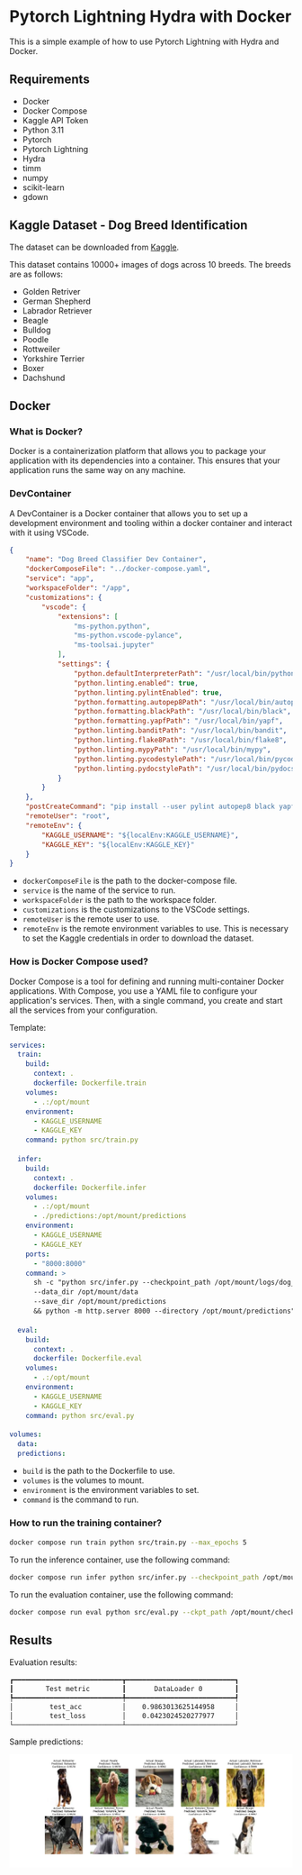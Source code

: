 # Pytorch Lightning Hydra with Docker

This is a simple example of how to use Pytorch Lightning with Hydra and Docker.

## Requirements

- Docker
- Docker Compose
- Kaggle API Token
- Python 3.11
- Pytorch
- Pytorch Lightning
- Hydra
- timm
- numpy
- scikit-learn
- gdown

## Kaggle Dataset - Dog Breed Identification

The dataset can be downloaded from [Kaggle](https://www.kaggle.com/khushikhushikhushi/dog-breed-image-dataset).

This dataset contains 10000+ images of dogs across 10 breeds. The breeds are as follows:

- Golden Retriver
- German Shepherd
- Labrador Retriever
- Beagle
- Bulldog
- Poodle
- Rottweiler
- Yorkshire Terrier
- Boxer
- Dachshund


## Docker

### What is Docker?

Docker is a containerization platform that allows you to package your application with its dependencies into a container. This ensures that your application runs the same way on any machine.

### DevContainer

A DevContainer is a Docker container that allows you to set up a development environment and tooling within a docker container and interact with it using VSCode.

```json
{
    "name": "Dog Breed Classifier Dev Container",
    "dockerComposeFile": "../docker-compose.yaml",
    "service": "app",
    "workspaceFolder": "/app",
    "customizations": {
        "vscode": {
            "extensions": [
                "ms-python.python",
                "ms-python.vscode-pylance",
                "ms-toolsai.jupyter"
            ],
            "settings": {
                "python.defaultInterpreterPath": "/usr/local/bin/python",
                "python.linting.enabled": true,
                "python.linting.pylintEnabled": true,
                "python.formatting.autopep8Path": "/usr/local/bin/autopep8",
                "python.formatting.blackPath": "/usr/local/bin/black",
                "python.formatting.yapfPath": "/usr/local/bin/yapf",
                "python.linting.banditPath": "/usr/local/bin/bandit",
                "python.linting.flake8Path": "/usr/local/bin/flake8",
                "python.linting.mypyPath": "/usr/local/bin/mypy",
                "python.linting.pycodestylePath": "/usr/local/bin/pycodestyle",
                "python.linting.pydocstylePath": "/usr/local/bin/pydocstyle"
            }
        }
    },
    "postCreateCommand": "pip install --user pylint autopep8 black yapf bandit flake8 mypy pycodestyle pydocstyle",
    "remoteUser": "root",
    "remoteEnv": {
        "KAGGLE_USERNAME": "${localEnv:KAGGLE_USERNAME}",
        "KAGGLE_KEY": "${localEnv:KAGGLE_KEY}"
    }
}
```

- `dockerComposeFile` is the path to the docker-compose file.
- `service` is the name of the service to run.
- `workspaceFolder` is the path to the workspace folder.
- `customizations` is the customizations to the VSCode settings.
- `remoteUser` is the remote user to use.
- `remoteEnv` is the remote environment variables to use. This is necessary to set the Kaggle credentials in order to download the dataset.


### How is Docker Compose used?

Docker Compose is a tool for defining and running multi-container Docker applications. With Compose, you use a YAML file to configure your application's services. Then, with a single command, you create and start all the services from your configuration.

Template:

```yaml
services:
  train:
    build:
      context: .
      dockerfile: Dockerfile.train
    volumes:
      - .:/opt/mount
    environment:
      - KAGGLE_USERNAME
      - KAGGLE_KEY
    command: python src/train.py

  infer:
    build:
      context: .
      dockerfile: Dockerfile.infer
    volumes:
      - .:/opt/mount
      - ./predictions:/opt/mount/predictions
    environment:
      - KAGGLE_USERNAME
      - KAGGLE_KEY
    ports:
      - "8000:8000"
    command: >
      sh -c "python src/infer.py --checkpoint_path /opt/mount/logs/dog_breed_classification/checkpoints/best_model.ckpt
      --data_dir /opt/mount/data
      --save_dir /opt/mount/predictions
      && python -m http.server 8000 --directory /opt/mount/predictions"

  eval:
    build:
      context: .
      dockerfile: Dockerfile.eval
    volumes:
      - .:/opt/mount
    environment:
      - KAGGLE_USERNAME
      - KAGGLE_KEY
    command: python src/eval.py

volumes:
  data:
  predictions:
```

- `build` is the path to the Dockerfile to use.
- `volumes` is the volumes to mount.
- `environment` is the environment variables to set.
- `command` is the command to run.


### How to run the training container?

```bash
docker compose run train python src/train.py --max_epochs 5
```

To run the inference container, use the following command:

```bash
docker compose run infer python src/infer.py --checkpoint_path /opt/mount/checkpoints/epoch=29-step=10938.ckpt
```

To run the evaluation container, use the following command:

```bash
docker compose run eval python src/eval.py --ckpt_path /opt/mount/checkpoints/epoch=29-step=10938.ckpt
```

## Results

Evaluation results:

```
┏━━━━━━━━━━━━━━━━━━━━━━━━━━━┳━━━━━━━━━━━━━━━━━━━━━━━━━━━┓
┃        Test metric        ┃       DataLoader 0        ┃
┡━━━━━━━━━━━━━━━━━━━━━━━━━━━╇━━━━━━━━━━━━━━━━━━━━━━━━━━━┩
│         test_acc          │    0.9863013625144958     │
│         test_loss         │    0.0423024520277977     │
└───────────────────────────┴───────────────────────────┘
```

Sample predictions:

![Sample Predictions](https://github.com/aakashvardhan/lightning-hydra-tutorial/blob/main/predictions/test_predictions.png)